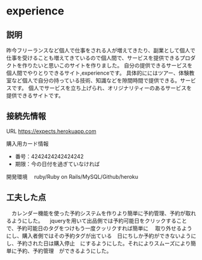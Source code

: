 # experience
 

 
## 説明
 昨今フリーランスなど個人で仕事をされる人が増えてきたり、副業として個人で仕事を受けることも増えてきているので個人間で、サービスを提供できるプロダクトを作りたいと思いこのサイトを作りました。
 自分の提供できるサービスを個人間でやりとりできるサイト,experienceです。
 具体的ににはツアー、体験教室など個人で自分の持っている技術、知識などを隙間時間で提供できる。サービスです。
 個人でサービスを立ち上げられ、オリジナリティーのあるサービスを提供できるサイトです。

## 接続先情報
URL https://expects.herokuapp.com

購入用カード情報
- 番号：4242424242424242　　
- 期限：今の日付を過ぎていなければ

開発環境
　ruby/Ruby on Rails/MySQL/Github/heroku

## 工夫した点
　カレンダー機能を使った予約システムを作りより簡単に予約管理、予約が取れるようにした。
　jqueryを用いて出品側では予約可能日をクリックすることで、予約可能日のタグをつけもう一度クッリクすれば簡単に
　取り外せるようにし、購入者側ではその予約タグが出ている　日にちしか予約ができないようにし、予約された日は購入停止　にするようにした。それによりスムーズにより簡単に予約、予約管理　ができるようにした。
